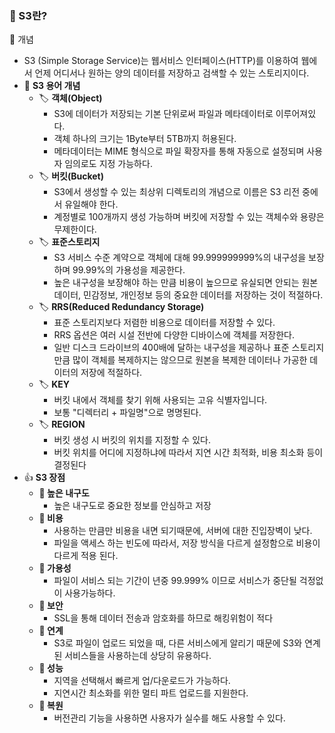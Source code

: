 ### 📕 S3란?

📢 개념

- S3 (Simple Storage Service)는 웹서비스 인터페이스(HTTP)를 이용하여 웹에서 언제 어디서나 원하는 양의 데이터를 저장하고 검색할 수 있는 스토리지이다.
- 📒  __S3 용어 개념__
  - 🏷  __객체(Object)__
    - S3에 데이터가 저장되는 기본 단위로써 파일과 메타데이터로 이루어져있다. 
    - 객체 하나의 크기는 1Byte부터 5TB까지 허용된다.
    - 메타데이터는 MIME 형식으로 파일 확장자를 통해 자동으로 설정되며 사용자 임의로도 지정 가능하다.
  - 🏷  __버킷(Bucket)__
    - S3에서 생성할 수 있는 최상위 디렉토리의 개념으로 이름은 S3 리전 중에서 유일해야 한다. 
    - 계정별로 100개까지 생성 가능하며 버킷에 저장할 수 있는 객체수와 용량은 무제한이다.
  - 🏷  __표준스토리지__
    - S3 서비스 수준 계약으로 객체에 대해 99.999999999%의 내구성을 보장하며 99.99%의 가용성을 제공한다. 
    - 높은 내구성을 보장해야 하는 만큼 비용이 높으므로 유실되면 안되는 원본 데이터, 민감정보, 개인정보 등의 중요한 데이터를 저장하는 것이 적절하다.
  - 🏷  __RRS(Reduced Redundancy Storage)__
    - 표준 스토리지보다 저렴한 비용으로 데이터를 저장할 수 있다. 
    - RRS 옵션은 여러 시설 전반에 다양한 디바이스에 객체를 저장한다.
    - 일반 디스크 드라이브의 400배에 달하는 내구성을 제공하나 표준 스토리지 만큼 많이 객체를 복제하지는 않으므로 원본을 복제한 데이터나 가공한 데이터의 저장에 적절하다.
  - 🏷  __KEY__
    - 버킷 내에서 객체를 찾기 위해 사용되는 고유 식별자입니다.
    - 보통 "디렉터리 + 파일명"으로 명명된다.
  - 🏷  __REGION__
    - 버킷 생성 시 버킷의 위치를 지정할 수 있다.
    - 버킷 위치를 어디에 지정하냐에 따라서 지연 시간 최적화, 비용 최소화 등이 결정된다
- 👍  __S3 장점__
  - __🧬 높은 내구도__
    - 높은 내구도로 중요한 정보를 안심하고 저장
  - __🧬 비용__
    - 사용하는 만큼만 비용을 내면 되기때문에, 서버에 대한 진입장벽이 낮다.
    - 파일을 액세스 하는 빈도에 따라서, 저장 방식을 다르게 설정함으로 비용이 다르게 적용 된다.
  - __🧬 가용성__
    - 파일이 서비스 되는 기간이 년중 99.999% 이므로 서비스가 중단될 걱정없이 사용가능하다.
  - __🧬 보안__
    - SSL을 통해 데이터 전송과 암호화를 하므로 해킹위험이 적다
  - __🧬 연계__
    - S3로 파일이 업로드 되었을 때, 다른 서비스에게 알리기 때문에 S3와 연계된 서비스들을 사용하는데 상당히 유용하다.
  - __🧬 성능__
    - 지역을 선택해서 빠르게 업/다운로드가 가능하다.
    - 지연시간 최소화를 위한 멀티 파트 업로드를 지원한다.
  - __🧬 복원__
    - 버전관리 기능을 사용하면 사용자가 실수를 해도 사용할 수 있다.